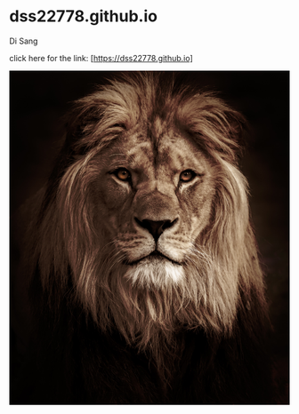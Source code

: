# dss22778.github.io

Di Sang

click here for the link:
[https://dss22778.github.io]

![picture of lion](ll.jpg)


